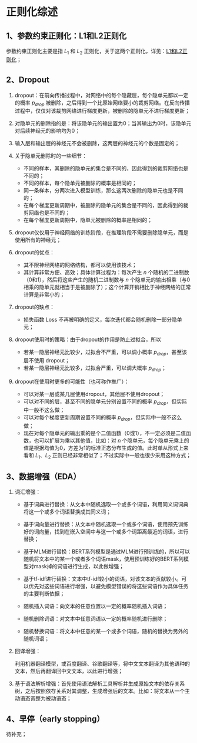 # 正则化综述

## 1、参数约束正则化：L1和L2正则化

参数约束正则化主要是指 $L_1$ 和 $L_2$ 正则化，关于这两个正则化，详见：[L1和L2正则化](../../正则化/L1和L2正则化/)；

## 2、Dropout

1. dropout：在前向传播过程中，对网络中的每个隐藏层，每个隐单元都以一定的概率 $p_{drop}$ 被删除，之后得到一个比原始网络要小的裁剪网络。在反向传播过程中，仅仅对该裁剪网络进行梯度更新，被删除的隐单元不进行梯度更新；

2. 对隐单元的删除指的是：将该隐单元的输出置为0；当其输出为0时，该隐单元对后续神经元的影响均为0；

3. 输入层和输出层的神经元不会被删除，这两层的神经元的个数是固定的；

4. 关于隐单元删除时的一些细节：

    * 不同的样本，其删除的隐单元的集合是不同的，因此得到的裁剪网络也是不同的；
    * 不同的样本，每个隐单元被删除的概率是相同的；
    * 同一条样本，分两次进入模型训练，那么这两次删除的隐单元也是不同的；
    * 在每个梯度更新周期中，被删除的隐单元的集合是不同的，因此得到的裁剪网络也是不同的；
    * 在每个梯度更新周期中，隐单元被删除的概率是相同的；

5. dropout仅仅用于神经网络的训练阶段，在推理阶段不需要删除隐单元，而是使用所有的神经元；

6. dropout的优点：

    * 其不限神经网络的网络结构，都可以使用该技术；
    * 其计算非常方便、高效；具体计算过程为：每次产生 $n$ 个随机的二进制数（0和1），然后将这些产生的随机二进制数与 $n$ 个隐单元的输出相乘（与0相乘的隐单元就相当于是被删除了）；这个计算开销相比于神经网络的正常计算是非常小的；

7. dropout的缺点：

    * 损失函数 Loss 不再被明确的定义，每次迭代都会随机删除一部分隐单元；

8. dropout使用时的策略：由于dropout的作用是防止过拟合，所以

    * 若某一隐层神经元比较少，过拟合不严重，可以调小概率 $p_{drop}$，甚至该层不使用 dropout；
    * 若某一隐层神经元比较多，过拟合严重，可以调大概率 $p_{drop}$；

9. dropout在使用时更多的可能性（也可称作推广）：

    * 可以对某一层或某几层使用dropout，其他层不使用dropout；
    * 可以对不同的层，甚至不同的隐单元分别设置不同的概率 $p_{drop}$，但实际中一般不这么做；
    * 可以对每个梯度更新周期设置不同的概率 $p_{drop}$，但实际中一般不这么做；
    * 现在对每个隐单元的输出乘的是个二值函数（0或1），不一定必须是二值函数，也可以扩展为乘以其他值，比如：对 $n$ 个隐单元，每个隐单元乘上的值是根据均值为0，方差为1的标准正态分布生成的值。此时单从形式上来看和 $L_1$、$L_2$ 正则已经非常相似了；不过实际中一般也很少采用这种方式；

## 3、数据增强（EDA）

1. 词汇增强：

    * 基于词典进行替换：从文本中随机选取一个或多个词语，利用同义词词典将这一个或多个词语替换成其同义词；
    
    * 基于词向量进行替换：从文本中随机选取一个或多个词语，使用预先训练好的词向量，找到在嵌入空间中与这一个或多个词距离最近的词语，进行替换；
    
    * 基于MLM进行替换：BERT系列模型是通过MLM进行预训练的，所以可以随机将文本中的某一个或者多个词语mask，使用预训练好的BERT系列模型对mask掉的词语进行生成，以此做增强；
    
    * 基于tf-idf进行替换：文本中tf-idf较小的词语，对该文本的贡献较小。可以优先对这些词语进行增强，以避免模型错误的将这些词语作为具体任务的主要判断依据；
    
    * 随机插入词语：向文本的任意位置以一定的概率随机插入词语；

    * 随机删除词语：对文本中任意词语以一定的概率随机进行删除；

    * 随机替换词语：将文本中任意的某一个或多个词语，随机的替换为另外的随机词语；

2. 回译增强：

    利用机器翻译模型，或百度翻译、谷歌翻译等，将中文文本翻译为其他语种的文本，然后再翻译回中文文本，以此进行增强；

3. 基于语法解析增强：首先使用语法解析工具解析并生成原始文本的依存关系树，之后按照依存关系对其调整，生成增强后的文本。比如：将文本从一个主动语态调整为被动语态；

## 4、早停（early stopping）

待补充；
